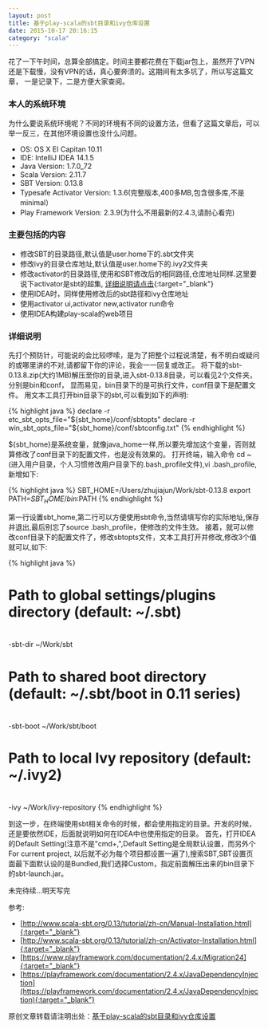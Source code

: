 ```yaml
---
layout: post
title: 基于play-scala的sbt目录和ivy仓库设置
date: 2015-10-17 20:16:15
category: "scala"
---
```


花了一下午时间，总算全部搞定。时间主要都花费在下载jar包上，虽然开了VPN还是下载慢，没有VPN的话，真心要奔溃的。这期间有太多坑了，所以写这篇文章，
一是记录下，二是方便大家查阅。

### 本人的系统环境
为什么要说系统环境呢？不同的环境有不同的设置方法，但看了这篇文章后，可以举一反三，在其他环境设置也没什么问题。

- OS: OS X EI Capitan 10.11
- IDE: IntelliJ IDEA 14.1.5
- Java Version: 1.7.0_72
- Scala Version: 2.11.7
- SBT Version: 0.13.8
- Typesafe Activator Version: 1.3.6(完整版本,400多MB,包含很多库,不是minimal）
- Play Framework Version: 2.3.9(为什么不用最新的2.4.3,请耐心看完)

### 主要包括的内容

- 修改SBT的目录路径,默认值是user.home下的.sbt文件夹
- 修改ivy的目录仓库地址,默认值是user.home下的.ivy2文件夹
- 修改activator的目录路径,使用和SBT修改后的相同路径,仓库地址同样.这里要说下activator是sbt的超集,
[详细说明请点击](http://www.scala-sbt.org/0.13/tutorial/zh-cn/Activator-Installation.html){:target="_blank"}
- 使用IDEA时，同样使用修改后的sbt路径和ivy仓库地址
- 使用activator ui,activator new,activator run命令
- 使用IDEA构建play-scala的web项目


### 详细说明
先打个预防针，可能说的会比较啰嗦，是为了把整个过程说清楚，有不明白或疑问的或哪里讲的不对,请都留下你的评论，我会一一回复或改正。
将下载的sbt-0.13.8.zip(大约1MB)解压至你的目录,进入sbt-0.13.8目录，可以看见2个文件夹，分别是bin和conf，
显而易见，bin目录下的是可执行文件，conf目录下是配置文件。
用文本工具打开bin目录下的sbt,可以看到如下的声明:

{% highlight java %}
declare -r etc_sbt_opts_file="${sbt_home}/conf/sbtopts"
declare -r win_sbt_opts_file="${sbt_home}/conf/sbtconfig.txt"
{% endhighlight %}

${sbt_home}是系统变量，就像java_home一样,所以要先增加这个变量，否则就算修改了conf目录下的配置文件，也是没有效果的。
打开终端，输入命令 cd ~(进入用户目录，个人习惯修改用户目录下的.bash_profile文件),vi .bash_profile,
新增如下:

{% highlight java %}
SBT_HOME=/Users/zhujiajun/Work/sbt-0.13.8
export PATH=$SBT_HOME/bin:$PATH
{% endhighlight %}

第一行设置sbt_home,第二行可以方便使用sbt命令,当然请填写你的实际地址,保存并退出,最后别忘了source .bash_profile，使修改的文件生效。
接着，就可以修改conf目录下的配置文件了，修改sbtopts文件，文本工具打开并修改,修改3个值就可以,如下:

{% highlight java %}
# Path to global settings/plugins directory (default: ~/.sbt)
#
-sbt-dir  ~/Work/sbt

# Path to shared boot directory (default: ~/.sbt/boot in 0.11 series)
#
-sbt-boot ~/Work/sbt/boot

# Path to local Ivy repository (default: ~/.ivy2)
#
-ivy ~/Work/ivy-repository
{% endhighlight %}

到这一步，在终端使用sbt相关命令的时候，都会使用指定的目录。开发的时候，还是要依然IDE，后面就说明如何在IDEA中也使用指定的目录。
首先，打开IDEA的Default Setting(注意不是"cmd+,",Default Setting是全局默认设置，而另外个For current project,
以后就不必为每个项目都设置一遍了),搜索SBT,SBT设置页面最下面默认设的是Bundled,我们选择Custom，指定前面解压出来的bin目录下的sbt-launch.jar。


未完待续...明天写完




参考:
- [http://www.scala-sbt.org/0.13/tutorial/zh-cn/Manual-Installation.html]{:target="_blank"}
- [http://www.scala-sbt.org/0.13/tutorial/zh-cn/Activator-Installation.html]{:target="_blank"}
- [https://www.playframework.com/documentation/2.4.x/Migration24]{:target="_blank"}
- [https://playframework.com/documentation/2.4.x/JavaDependencyInjection](https://playframework.com/documentation/2.4.x/JavaDependencyInjection){:target="_blank"}

原创文章转载请注明出处：[基于play-scala的sbt目录和ivy仓库设置](http://9leg.com/scala/2015/10/17/scala-play-setting.html)
